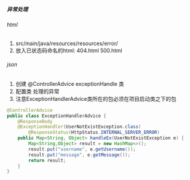 ##### 异常处理
###### html

1. src/main/java/resources/resources/error/
2. 放入已状态码命名的html: 404.html 500.html

###### json
1. 创建 @ControllerAdvice exceptionHandle 类
2. 配置类 处理的异常
2. 注意ExceptionHandlerAdvice类所在的包必须在项目启动类之下的包

```java
@ControllerAdvice
public class ExceptionHandlerAdvice {
  	@ResponseBody
    @ExceptionHandler(UserNotExistException.class)
		@ResponseStatus(HttpStatus.INTERNAL_SERVER_ERROR)
    public Map<String, Object> handleEx(UserNotExistException e) {
        Map<String,Object> result = new HashMap<>();
        result.put("username", e.getUsername());
        result.put("message", e.getMessage());
        return result;
    }
}
```

